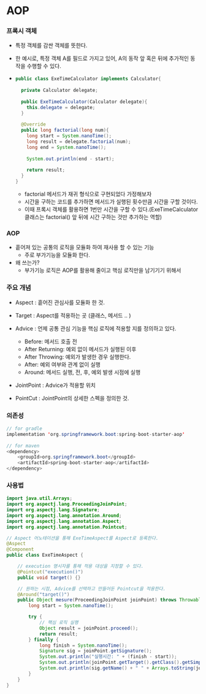 # AOP

### 프록시 객체

- 특정 객체를 감싼 객체를 뜻한다.

- 한 예시로, 특정 객체 A를 필드로 가지고 있어, A의 동작 앞 혹은 뒤에 추가적인 동작을 수행할 수 있다.

- ``` java
  public class ExeTimeCalculator implements Calculator{
    
    private Calculator delegate;
    
    public ExeTimeCalculator(Calculator delegate){
      this.delegate = delegate;
    }
    
    @Override
    public long factorial(long num){
      long start = System.nanoTime();
      long result = delegate.factorial(num);
      long end = System.nanoTime();
      
      System.out.println(end - start);
      
      return result;
    }
  }
  ```

  - factorial 메서드가 재귀 형식으로 구현되었다 가정해보자
  - 시간을 구하는 코드를 추가하면 메서드가 실행된 횟수만큼 시간을 구할 것이다.
  - 이때 프록시 객체를 활용하면 1번만 시간을 구할 수 있다.(ExeTimeCalculator 클래스는 factorial() 앞 뒤에 시간 구하는 것만 추가하는 역할)





### AOP

- 흩어져 있는 공통의 로직을 모듈화 하여 재사용 할 수 있는 기능
  - 주로 부가기능을 모듈화 한다.
- 왜 쓰는가?
  - 부가기능 로직은 AOP를 활용해 줄이고 핵심 로직만을 남기기기 위해서



### 주요 개념

- Aspect : 흩어진 관심사를 모듈화 한 것.
- Target : Aspect를 적용하는 곳 (클래스, 메서드 .. )
- Advice : 언제 공통 관심 기능을 핵심 로직에 적용할 지를 정의하고 있다.
  - Before: 메서드 호출 전
  - After Returning: 예외 없이 메서드가 실행된 이후
  - After Throwing: 예외가 발생한 경우 실행한다.
  - After: 예외 여부와 관계 없이 실행
  - Around: 메서드 실행, 전, 후, 예외 발생 시점에 실행

- JointPoint : Advice가 적용할 위치
- PointCut : JointPoint의 상세한 스펙을 정의한 것.



### 의존성

``` java
// for gradle
implementation 'org.springframework.boot:spring-boot-starter-aop' 
  
// for maven
<dependency>
    <groupId>org.springframework.boot</groupId>
    <artifactId>spring-boot-starter-aop</artifactId>
</dependency>
```





### 사용법

``` java
import java.util.Arrays;
import org.aspectj.lang.ProceedingJoinPoint;
import org.aspectj.lang.Signature;
import org.aspectj.lang.annotation.Around;
import org.aspectj.lang.annotation.Aspect;
import org.aspectj.lang.annotation.Pointcut;

// Aspect 어노테이션을 통해 ExeTimeAspect를 Aspect로 등록한다.
@Aspect
@Component
public class ExeTimeAspect {

    // execution 명시자를 통해 적용 대상을 지정할 수 있다.
    @Pointcut("execution()")
    public void target() {}

    // 원하는 시점, Advice를 선택하고 만들어둔 Pointcut을 적용한다.
    @Around("target()")
    public Object mesure(ProceedingJoinPoint joinPoint) throws Throwable {
        long start = System.nanoTime();

        try {
          	// 핵심 로직 실행 
            Object result = joinPoint.proceed();
            return result;
        } finally {
            long finish = System.nanoTime();
            Signature sig = joinPoint.getSignature();
            System.out.println("실행시간: " + (finish - start));
            System.out.println(joinPoint.getTarget().getClass().getSimpleName());
            System.out.println(sig.getName() + " " + Arrays.toString(joinPoint.getArgs()));
        }
    }
}
```
